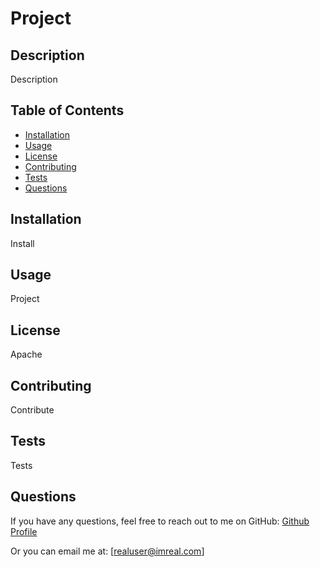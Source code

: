 # Project
  ## Description
  Description 
  
  ## Table of Contents
  - [Installation](#installation)
  - [Usage](#usage)
  - [License](#license)
  - [Contributing](#contributing)
  - [Tests](#tests)
  - [Questions](#questions)
  
    
  ## Installation
  Install
  
  ## Usage
  Project
  
  ## License
  Apache
  
  ## Contributing
  Contribute
  
  ## Tests
  Tests

  ## Questions
  If you have any questions, feel free to reach out to me on GitHub:
  [Github Profile](https://github.com/realuser)
  
  Or you can email me at:
  [realuser@imreal.com]

  